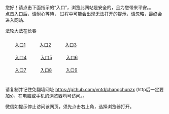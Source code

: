 您好！请点击下面指示的“入口”，浏览此网站是安全的，且为您带来平安。。 <br/>
点击入口后，请耐心等待， 过程中可能会出现无法打开的提示，请忽略，最终会进入网站. </br>

法轮大法在长春<br/>
<div style="padding:10px"><a style="margin:20px" target="_blank" href="https://d1znvct2y0f6h7.cloudfront.net/2Qpsp?mxdzjgmk" id="ccLink1" rel="nofollow">入口1</a> <a target="_blank" style="margin:20px" href="https://d1jx9r0k8fv6l8.cloudfront.net/2Qpsp?fcidco" id="ccLink2" rel="nofollow">入口2</a> <a style="margin:20px" target="_blank" href="https://d1v741cc49pxn0.cloudfront.net/2Qpsp?ndwmfcg" id="ccLink3" rel="nofollow">入口3</a></div>

<div style="padding:10px" ><a style="margin:20px" target="_blank" href="https://d1znvct2y0f6h7.cloudfront.net/2Qpsp?mxdzjgmk" id="ccLink4" rel="nofollow">入口4</a> <a style="margin:20px" href="https://d1jx9r0k8fv6l8.cloudfront.net/2Qpsp?fcidco" target="_blank" id="ccLink5" rel="nofollow">入口5</a> <a style="margin:20px" href="https://d1v741cc49pxn0.cloudfront.net/2Qpsp?ndwmfcg" target="_blank" id="ccLink6" rel="nofollow">入口6</a></div>

<div style="padding:10px"><a style="margin:20px" target="_blank" href="https://d1znvct2y0f6h7.cloudfront.net/2Qpsp?mxdzjgmk" id="ccLink7" rel="nofollow">入口7</a> <a style="margin:20px" href="https://d1jx9r0k8fv6l8.cloudfront.net/2Qpsp?fcidco" target="_blank" id="ccLink8" rel="nofollow">入口8</a> <a style="margin:20px" target="_blank" href="https://d1v741cc49pxn0.cloudfront.net/2Qpsp?ndwmfcg" id="ccLink9" rel="nofollow">入口9</a></div>

<br/>



请复制并记住免翻墙网址 https://github.com/yntd/changchunzx (http后一定要加s)，在电脑或手机的浏览器均可访问。。<br/>

微信如提示停止访问该网页，须先点击右上角，选择浏览器打开。
